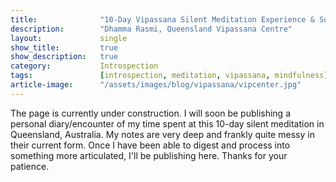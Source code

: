 ```yaml
---
title:				"10-Day Vipassana Silent Meditation Experience & Survival Guide | Meditation Queensland, Australia"
description:		"Dhamma Rasmi, Queensland Vipassana Centre"
layout:				single
show_title:			true
show_description:	true
category:			Introspection
tags:				[introspection, meditation, vipassana, mindfulness]
article-image:		"/assets/images/blog/vipassana/vipcenter.jpg"
---
```


The page is currently under construction. I will soon be publishing a personal diary/encounter of my time spent at this 10-day silent meditation in Queensland, Australia. My notes are very deep and frankly quite messy in their current form. Once I have been able to digest and process into something more articulated, I'll be publishing here. Thanks for your patience.